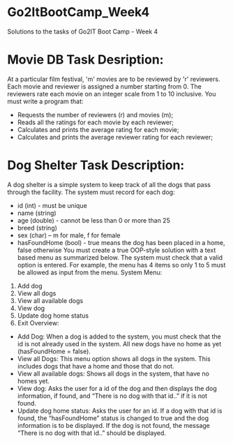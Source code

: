 # Go2ItBootCamp_Week4
Solutions to the tasks of Go2IT Boot Camp - Week 4 

# Movie DB Task Desription: 
At a particular film festival, 'm' movies are to be reviewed by 'r' reviewers. Each movie and reviewer is assigned a number starting from 0. The reviewers rate each movie on an integer scale from 1 to 10 inclusive. You must write a program that:  
- Requests the number of reviewers (r) and movies (m);
- Reads all the ratings for each movie by each reviewer;
- Calculates and prints the average rating for each movie;
- Calculates and prints the average reviewer rating for each reviewer;

# Dog Shelter Task Description: 
A dog shelter is a simple system to keep track of all the dogs that pass through the facility. The system must record for each dog:
- id (int) - must be unique
- name (string)
- age (double) - cannot be less than 0 or more than 25
- breed (string)
- sex (char) – m for male, f for female
- hasFoundHome (bool) - true means the dog has been placed in a home, false otherwise
You must create a true OOP-style solution with a text based menu as summarized below. The system must check that a valid option is entered. For example, the menu has 4 items so only 1 to 5 must be allowed as input from the menu.
System Menu:
1. Add dog
2. View all dogs
3. View all available dogs
4. View dog
5. Update dog  home status
6. Exit
Overview:
- Add Dog: When a dog is added to the system, you must check that the id is not already used in the system. All new dogs have no home as yet (hasFoundHome = false).
- View all Dogs: This menu option shows all dogs in the system. This includes dogs that have a home and those that do not.
- View all available dogs: Shows all dogs in the system, that have no homes yet.
- View dog: Asks the user for a id of the dog and then displays the dog information, if found, and “There is no dog with that id..” if it is not found.
- Update dog home status: Asks the user for an id. If a dog with that id is found, the “hasFoundHome” status is changed to true and the dog information is to be displayed. If the dog is not found, the message “There is no dog with that id..”  should be displayed.

